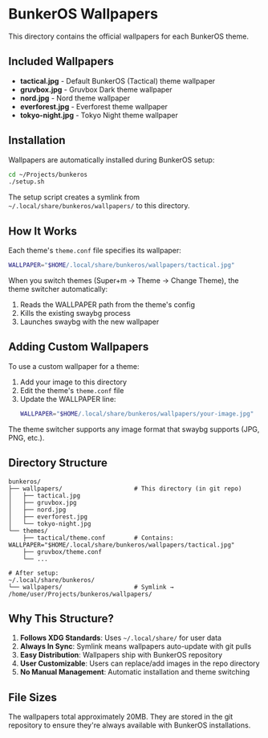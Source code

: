 # BunkerOS Wallpapers

This directory contains the official wallpapers for each BunkerOS theme.

## Included Wallpapers

- **tactical.jpg** - Default BunkerOS (Tactical) theme wallpaper
- **gruvbox.jpg** - Gruvbox Dark theme wallpaper
- **nord.jpg** - Nord theme wallpaper
- **everforest.jpg** - Everforest theme wallpaper
- **tokyo-night.jpg** - Tokyo Night theme wallpaper

## Installation

Wallpapers are automatically installed during BunkerOS setup:

```bash
cd ~/Projects/bunkeros
./setup.sh
```

The setup script creates a symlink from `~/.local/share/bunkeros/wallpapers/` to this directory.

## How It Works

Each theme's `theme.conf` file specifies its wallpaper:

```bash
WALLPAPER="$HOME/.local/share/bunkeros/wallpapers/tactical.jpg"
```

When you switch themes (Super+m → Theme → Change Theme), the theme switcher automatically:
1. Reads the WALLPAPER path from the theme's config
2. Kills the existing swaybg process
3. Launches swaybg with the new wallpaper

## Adding Custom Wallpapers

To use a custom wallpaper for a theme:

1. Add your image to this directory
2. Edit the theme's `theme.conf` file
3. Update the WALLPAPER line:
   ```bash
   WALLPAPER="$HOME/.local/share/bunkeros/wallpapers/your-image.jpg"
   ```

The theme switcher supports any image format that swaybg supports (JPG, PNG, etc.).

## Directory Structure

```
bunkeros/
├── wallpapers/                    # This directory (in git repo)
│   ├── tactical.jpg
│   ├── gruvbox.jpg
│   ├── nord.jpg
│   ├── everforest.jpg
│   └── tokyo-night.jpg
└── themes/
    ├── tactical/theme.conf        # Contains: WALLPAPER="$HOME/.local/share/bunkeros/wallpapers/tactical.jpg"
    ├── gruvbox/theme.conf
    └── ...

# After setup:
~/.local/share/bunkeros/
└── wallpapers/                    # Symlink → /home/user/Projects/bunkeros/wallpapers/
```

## Why This Structure?

1. **Follows XDG Standards**: Uses `~/.local/share/` for user data
2. **Always In Sync**: Symlink means wallpapers auto-update with git pulls
3. **Easy Distribution**: Wallpapers ship with BunkerOS repository
4. **User Customizable**: Users can replace/add images in the repo directory
5. **No Manual Management**: Automatic installation and theme switching

## File Sizes

The wallpapers total approximately 20MB. They are stored in the git repository to ensure they're always available with BunkerOS installations.

